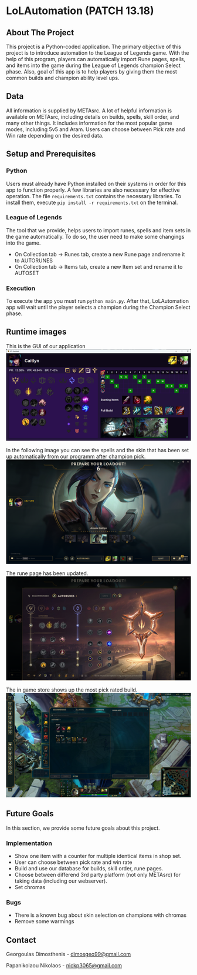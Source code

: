 # LoLAutomation (PATCH 13.18)

## About The Project
This project is a Python-coded application. The primary objective of this project is to introduce automation to the League of Legends game. With the help of this program, players can automatically import Rune pages, spells, and items into the game during the League of Legends champion Select phase. Also, goal of this app is to help players by giving them the most common builds and champion ability level ups.

## Data
All information is supplied by METAsrc. A lot of helpful information is available on METAsrc, including details on builds, spells, skill order, and many other things. It includes information for the most popular game modes, including 5v5 and Aram. Users can choose between Pick rate and Win rate depending on the desired data.

## Setup and Prerequisites
### Python
Users must already have Python installed on their systems in order for this app to function properly. A few libraries are also necessary for effective operation. The file ```requirements.txt``` contains the necessary libraries. To install them, execute ```pip install -r requirements.txt``` on the terminal. 

### League of Legends
The tool that we provide, helps users to import runes, spells and item sets in the game automatically. To do so, the user need to make some changings into the game.
* On Collection tab -> Runes tab, create a new Rune page and rename it to AUTORUNES
* On Collection tab -> Items tab, create a new Item set and rename it to AUTOSET

### Execution
To execute the app you must run ```python main.py```. After that, LoLAutomation app will wait until the player selects a champion during the Champion Select phase.

## Runtime images
This is the GUI of our application
![GUI](imgs/GUI.png)

In the following image you can see the spells and the skin that has been set up automatically from our programm after champion pick.
![Champion Select](imgs/league.png)

The rune page has been updated.
![Runes](imgs/runes.png)

The in game store shows up the most pick rated build.
![Shop](imgs/shop.png)

## Future Goals
In this section, we provide some future goals about this project.

### Implementation
* Show one item with a counter for multiple identical items in shop set. 
* User can choose between pick rate and win rate
* Build and use our database for builds, skill order, rune pages.
* Choose between differend 3rd party platform (not only METAsrc) for taking data (including our webserver).
* Set chromas

### Bugs
* There is a known bug about skin selection on champions with chromas
* Remove some warmings


## Contact
Georgoulas Dimosthenis - dimosgeo99@gmail.com

Papanikolaou Nikolaos - nickp3065@gmail.com
